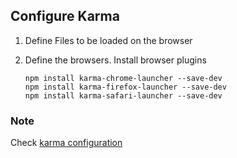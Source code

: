 ## Configure Karma
1. Define Files to be loaded on the browser
2. Define the browsers. Install browser plugins

   ```
   npm install karma-chrome-launcher --save-dev
   npm install karma-firefox-launcher --save-dev
   npm install karma-safari-launcher --save-dev
   ```

### Note
Check [karma configuration](http://karma-runner.github.io/0.12/config/configuration-file.html)
